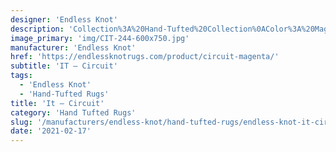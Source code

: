 ```yaml
---
designer: 'Endless Knot'
description: 'Collection%3A%20Hand-Tufted%20Collection%0AColor%3A%20Magenta%0AMaterial%3A%20Wool%20%26%20Tencel'
image_primary: 'img/CIT-244-600x750.jpg'
manufacturer: 'Endless Knot'
href: 'https://endlessknotrugs.com/product/circuit-magenta/'
subtitle: 'IT – Circuit'
tags:
  - 'Endless Knot'
  - 'Hand-Tufted Rugs'
title: 'It – Circuit'
category: 'Hand Tufted Rugs'
slug: '/manufacturers/endless-knot/hand-tufted-rugs/endless-knot-it-circuit'
date: '2021-02-17'
---
```

